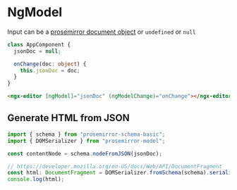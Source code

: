 # NgModel

Input can be a [prosemirror document object](https://prosemirror.net/docs/ref/#model.Document_Structure) or `undefined` or `null`

```ts
class AppComponent {
  jsonDoc = null;

  onChange(doc: object) {
    this.jsonDoc = doc;
  }
}
```

```html
<ngx-editor [ngModel]="jsonDoc" (ngModelChange)="onChange"></ngx-editor>
```

## Generate HTML from JSON

```ts
import { schema } from "prosemirror-schema-basic";
import { DOMSerializer } from "prosemirror-model";

const contentNode = schema.nodeFromJSON(jsonDoc);

// https://developer.mozilla.org/en-US/docs/Web/API/DocumentFragment
const html: DocumentFragment = DOMSerializer.fromSchema(schema).serializeFragment(contentNode.content);
console.log(html);
```
